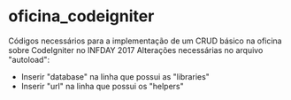 # oficina_codeigniter
Códigos necessários para a implementação de um CRUD básico na oficina sobre CodeIgniter no INFDAY 2017
Alterações necessárias no arquivo "autoload":
- Inserir "database" na linha que possui as "libraries"
- Inserir "url" na linha que possui os "helpers"

